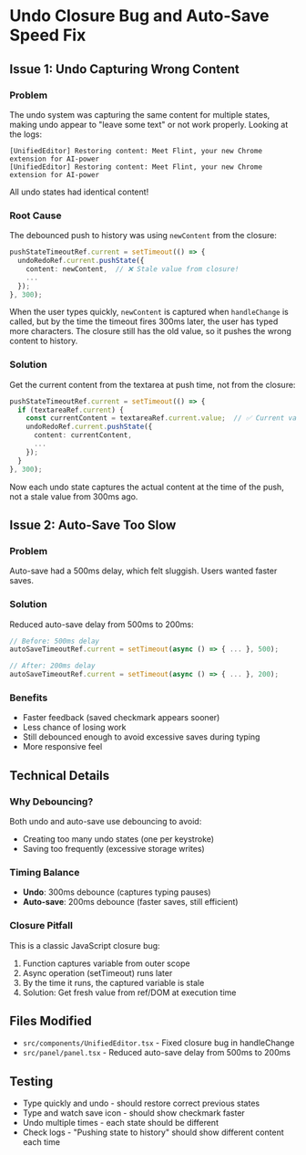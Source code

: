 # Undo Closure Bug and Auto-Save Speed Fix

## Issue 1: Undo Capturing Wrong Content

### Problem
The undo system was capturing the same content for multiple states, making undo appear to "leave some text" or not work properly. Looking at the logs:
```
[UnifiedEditor] Restoring content: Meet Flint, your new Chrome extension for AI-power
[UnifiedEditor] Restoring content: Meet Flint, your new Chrome extension for AI-power
```
All undo states had identical content!

### Root Cause
The debounced push to history was using `newContent` from the closure:
```typescript
pushStateTimeoutRef.current = setTimeout(() => {
  undoRedoRef.current.pushState({
    content: newContent,  // ❌ Stale value from closure!
    ...
  });
}, 300);
```

When the user types quickly, `newContent` is captured when `handleChange` is called, but by the time the timeout fires 300ms later, the user has typed more characters. The closure still has the old value, so it pushes the wrong content to history.

### Solution
Get the current content from the textarea at push time, not from the closure:
```typescript
pushStateTimeoutRef.current = setTimeout(() => {
  if (textareaRef.current) {
    const currentContent = textareaRef.current.value;  // ✅ Current value!
    undoRedoRef.current.pushState({
      content: currentContent,
      ...
    });
  }
}, 300);
```

Now each undo state captures the actual content at the time of the push, not a stale value from 300ms ago.

## Issue 2: Auto-Save Too Slow

### Problem
Auto-save had a 500ms delay, which felt sluggish. Users wanted faster saves.

### Solution
Reduced auto-save delay from 500ms to 200ms:
```typescript
// Before: 500ms delay
autoSaveTimeoutRef.current = setTimeout(async () => { ... }, 500);

// After: 200ms delay
autoSaveTimeoutRef.current = setTimeout(async () => { ... }, 200);
```

### Benefits
- Faster feedback (saved checkmark appears sooner)
- Less chance of losing work
- Still debounced enough to avoid excessive saves during typing
- More responsive feel

## Technical Details

### Why Debouncing?
Both undo and auto-save use debouncing to avoid:
- Creating too many undo states (one per keystroke)
- Saving too frequently (excessive storage writes)

### Timing Balance
- **Undo**: 300ms debounce (captures typing pauses)
- **Auto-save**: 200ms debounce (faster saves, still efficient)

### Closure Pitfall
This is a classic JavaScript closure bug:
1. Function captures variable from outer scope
2. Async operation (setTimeout) runs later
3. By the time it runs, the captured variable is stale
4. Solution: Get fresh value from ref/DOM at execution time

## Files Modified
- `src/components/UnifiedEditor.tsx` - Fixed closure bug in handleChange
- `src/panel/panel.tsx` - Reduced auto-save delay from 500ms to 200ms

## Testing
- Type quickly and undo - should restore correct previous states
- Type and watch save icon - should show checkmark faster
- Undo multiple times - each state should be different
- Check logs - "Pushing state to history" should show different content each time
